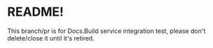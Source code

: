 # README!

This branch/pr is for Docs.Build service integration test, please don't delete/close it until it's retired.
